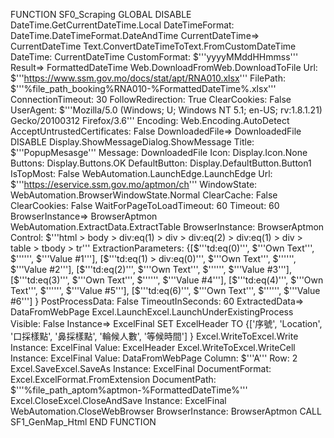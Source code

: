 
FUNCTION SF0_Scraping GLOBAL
    DISABLE DateTime.GetCurrentDateTime.Local DateTimeFormat: DateTime.DateTimeFormat.DateAndTime CurrentDateTime=> CurrentDateTime
    Text.ConvertDateTimeToText.FromCustomDateTime DateTime: CurrentDateTime CustomFormat: $'''yyyyMMddHHmmss''' Result=> FormattedDateTime
    Web.DownloadFromWeb.DownloadToFile Url: $'''https://www.ssm.gov.mo/docs/stat/apt/RNA010.xlsx''' FilePath: $'''%file_path_booking%RNA010-%FormattedDateTime%.xlsx''' ConnectionTimeout: 30 FollowRedirection: True ClearCookies: False UserAgent: $'''Mozilla/5.0 (Windows; U; Windows NT 5.1; en-US; rv:1.8.1.21) Gecko/20100312 Firefox/3.6''' Encoding: Web.Encoding.AutoDetect AcceptUntrustedCertificates: False DownloadedFile=> DownloadedFile
    DISABLE Display.ShowMessageDialog.ShowMessage Title: $'''PopupMesasge''' Message: DownloadedFile Icon: Display.Icon.None Buttons: Display.Buttons.OK DefaultButton: Display.DefaultButton.Button1 IsTopMost: False
    WebAutomation.LaunchEdge.LaunchEdge Url: $'''https://eservice.ssm.gov.mo/aptmon/ch''' WindowState: WebAutomation.BrowserWindowState.Normal ClearCache: False ClearCookies: False WaitForPageToLoadTimeout: 60 Timeout: 60 BrowserInstance=> BrowserAptmon
    WebAutomation.ExtractData.ExtractTable BrowserInstance: BrowserAptmon Control: $'''html > body > div:eq(1) > div > div:eq(2) > div:eq(1) > div > table > tbody > tr''' ExtractionParameters: {[$'''td:eq(0)''', $'''Own Text''', $'''''', $'''Value #1'''], [$'''td:eq(1) > div:eq(0)''', $'''Own Text''', $'''''', $'''Value #2'''], [$'''td:eq(2)''', $'''Own Text''', $'''''', $'''Value #3'''], [$'''td:eq(3)''', $'''Own Text''', $'''''', $'''Value #4'''], [$'''td:eq(4)''', $'''Own Text''', $'''''', $'''Value #5'''], [$'''td:eq(6)''', $'''Own Text''', $'''''', $'''Value #6'''] } PostProcessData: False TimeoutInSeconds: 60 ExtractedData=> DataFromWebPage
    Excel.LaunchExcel.LaunchUnderExistingProcess Visible: False Instance=> ExcelFinal
    SET ExcelHeader TO {['序號', 'Location', '口採樣點', '鼻採樣點', '輪候人數', '等候時間'] }
    Excel.WriteToExcel.Write Instance: ExcelFinal Value: ExcelHeader
    Excel.WriteToExcel.WriteCell Instance: ExcelFinal Value: DataFromWebPage Column: $'''A''' Row: 2
    Excel.SaveExcel.SaveAs Instance: ExcelFinal DocumentFormat: Excel.ExcelFormat.FromExtension DocumentPath: $'''%file_path_aptom%aptmon-%FormattedDateTime%'''
    Excel.CloseExcel.CloseAndSave Instance: ExcelFinal
    WebAutomation.CloseWebBrowser BrowserInstance: BrowserAptmon
    CALL SF1_GenMap_Html
END FUNCTION
